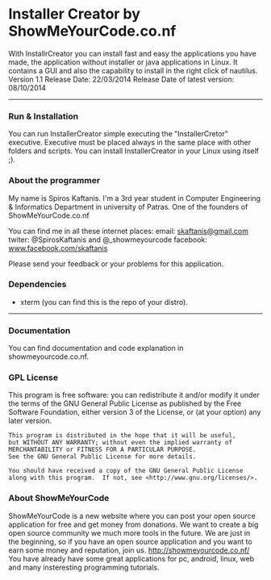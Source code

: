 # Installer Creator by ShowMeYourCode.co.nf

With InstallrCreator you can install fast and easy the applications you have made, the application without installer or java applications in Linux. It contains a GUI and also the capability to install in the right click of nautilus. 
Version 1.1
Release Date: 22/03/2014
Release Date of latest version: 08/10/2014

-----------------------



### Run & Installation

You can run InstallerCreator simple executing the "InstallerCretor" executive. Executive must be placed always in the same place with other folders and scripts. You can install InstallerCreator in your Linux using itself ;). 


### About the programmer

My name is Spiros Kaftanis. I'm a 3rd year student in  Computer Engineering & Informatics Department in university of Patras. 
One of the founders of ShowMeYourCode.co.nf

You can find me in all these internet places:
email: skaftanis@gmail.com
twiter: @SpirosKaftanis and @_showmeyourcode
facebook: www.facebook.com/skaftanis

Please send your feedback or your problems for this application. 

### Dependencies

*   xterm (you can find this is the repo of your distro).

-------

### Documentation

You can find documentation and code explanation in showmeyourcode.co.nf. 

### GPL License

  This program is free software: you can redistribute it and/or modify
    it under the terms of the GNU General Public License as published by
    the Free Software Foundation, either version 3 of the License, or
    (at your option) any later version.

    This program is distributed in the hope that it will be useful,
    but WITHOUT ANY WARRANTY; without even the implied warranty of
    MERCHANTABILITY or FITNESS FOR A PARTICULAR PURPOSE.    
    See the GNU General Public License for more details.

    You should have received a copy of the GNU General Public License
    along with this program.  If not, see <http://www.gnu.org/licenses/>.


    

### About ShowMeYourCode

ShowMeYourCode is a new website where you can post your open source application for free and get money from donations. We want to create a big open source community we much more tools in the future. We are just in the beginning, so if you have an open source application and you want to earn some money and reputation, join us. http://showmeyourcode.co.nf/﻿
You have already have some great applications for pc, android, linux, web and many insteresting programming tutorials. 
